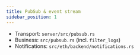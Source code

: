 ```yaml
---
title: PubSub & event stream
sidebar_position: 1
---
```


- Transport: `server/src/pubsub.rs`
- Business: `src/pubsub.rs` (incl. `filter_logs`)
- Notifications: `src/eth/backend/notifications.rs`
